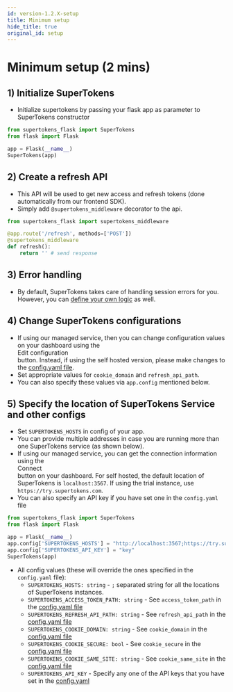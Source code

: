 ```yaml
---
id: version-1.2.X-setup
title: Minimum setup
hide_title: true
original_id: setup
---
```


# Minimum setup (2 mins)

## 1) Initialize SuperTokens
- Initialize supertokens by passing your flask app as parameter to SuperTokens constructor
```python
from supertokens_flask import SuperTokens
from flask import Flask

app = Flask(__name__)
SuperTokens(app)
```

## 2) Create a refresh API
- This API will be used to get new access and refresh tokens (done automatically from our frontend SDK).
- Simply add `@supertokens_middleware` decorator to the api.
```python
from supertokens_flask import supertokens_middleware

@app.route('/refresh', methods=['POST'])
@supertokens_middleware
def refresh():
    return '' # send response
```

## 3) Error handling
- By default, SuperTokens takes care of handling session errors for you. However, you can [define your own logic](./custom_error_handling) as well.

## 4) Change SuperTokens configurations
- If using our managed service, then you can change configuration values on your dashboard using the <div class="edit-conf-action-button">Edit configuration</div> button. Instead, if using the self hosted version, please make changes to the [config.yaml file](/docs/pro/configuration/core#optional-config-values).
- Set appropriate values for `cookie_domain` and `refresh_api_path`.
- You can also specify these values via `app.config` mentioned below.

## 5) Specify the location of SuperTokens Service and other configs
- Set `SUPERTOKENS_HOSTS` in config of your app.
- You can provide multiple addresses in case you are running more than one SuperTokens service (as shown below).
- If using our managed service, you can get the connection information using the <div class="connect-action-button">Connect</div> button on your dashboard. For self hosted, the default location of SuperTokens is `localhost:3567`. If using the trial instance, use `https://try.supertokens.com`.
- You can also specify an API key if you have set one in the `config.yaml` file

```python
from supertokens_flask import SuperTokens
from flask import Flask

app = Flask(__name__)
app.config['SUPERTOKENS_HOSTS'] = "http://localhost:3567;https://try.supertokens.com"
app.config['SUPERTOKENS_API_KEY'] = "key"
SuperTokens(app)
```

- All config values (these will override the ones specified in the `config.yaml` file):
    - ```SUPERTOKENS_HOSTS: string``` - `;` separated string for all the locations of SuperTokens instances.
    - ```SUPERTOKENS_ACCESS_TOKEN_PATH: string``` - See `access_token_path` in the [config.yaml file](/docs/pro/configuration/core#optional-config-values)
    - ```SUPERTOKENS_REFRESH_API_PATH: string``` - See `refresh_api_path` in the [config.yaml file](/docs/pro/configuration/core#optional-config-values)
    - ```SUPERTOKENS_COOKIE_DOMAIN: string``` - See `cookie_domain` in the [config.yaml file](/docs/pro/configuration/core#optional-config-values)
    - ```SUPERTOKENS_COOKIE_SECURE: bool``` - See `cookie_secure` in the [config.yaml file](/docs/pro/configuration/core#optional-config-values)
    - ```SUPERTOKENS_COOKIE_SAME_SITE: string``` - See `cookie_same_site` in the [config.yaml file](/docs/pro/configuration/core#optional-config-values)
    - ```SUPERTOKENS_API_KEY``` - Specify any one of the API keys that you have set in the [config.yaml](/docs/pro/configuration/core#optional-config-values) 